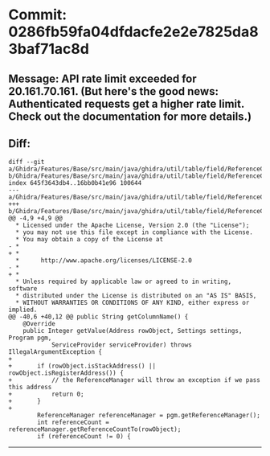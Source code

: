# Commit: 0286fb59fa04dfdacfe2e2e7825da83baf71ac8d
## Message: API rate limit exceeded for 20.161.70.161. (But here's the good news: Authenticated requests get a higher rate limit. Check out the documentation for more details.)
## Diff:
```
diff --git a/Ghidra/Features/Base/src/main/java/ghidra/util/table/field/ReferenceCountToAddressTableColumn.java b/Ghidra/Features/Base/src/main/java/ghidra/util/table/field/ReferenceCountToAddressTableColumn.java
index 645f3643db4..16bb0b41e96 100644
--- a/Ghidra/Features/Base/src/main/java/ghidra/util/table/field/ReferenceCountToAddressTableColumn.java
+++ b/Ghidra/Features/Base/src/main/java/ghidra/util/table/field/ReferenceCountToAddressTableColumn.java
@@ -4,9 +4,9 @@
  * Licensed under the Apache License, Version 2.0 (the "License");
  * you may not use this file except in compliance with the License.
  * You may obtain a copy of the License at
- * 
+ *
  *      http://www.apache.org/licenses/LICENSE-2.0
- * 
+ *
  * Unless required by applicable law or agreed to in writing, software
  * distributed under the License is distributed on an "AS IS" BASIS,
  * WITHOUT WARRANTIES OR CONDITIONS OF ANY KIND, either express or implied.
@@ -40,6 +40,12 @@ public String getColumnName() {
 	@Override
 	public Integer getValue(Address rowObject, Settings settings, Program pgm,
 			ServiceProvider serviceProvider) throws IllegalArgumentException {
+
+		if (rowObject.isStackAddress() || rowObject.isRegisterAddress()) {
+			// the ReferenceManager will throw an exception if we pass this address
+			return 0;
+		}
+
 		ReferenceManager referenceManager = pgm.getReferenceManager();
 		int referenceCount = referenceManager.getReferenceCountTo(rowObject);
 		if (referenceCount != 0) {
```
-----------------------------------
